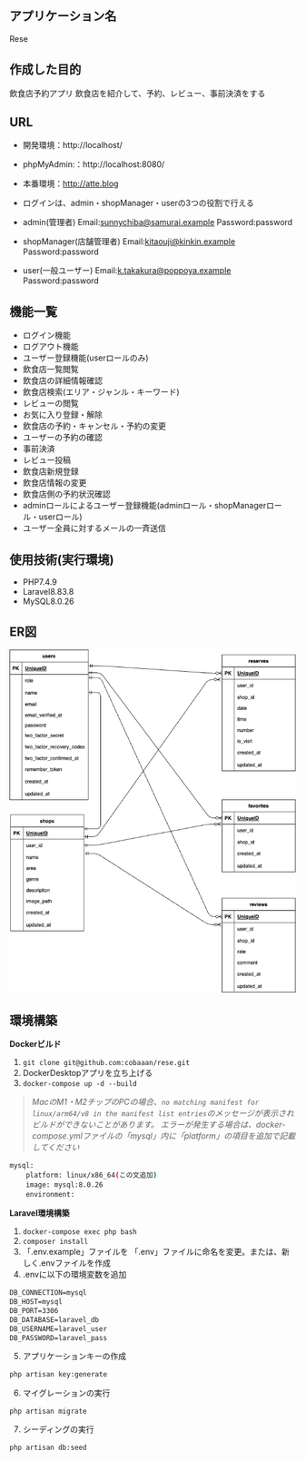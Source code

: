 ## アプリケーション名
Rese

## 作成した目的
飲食店予約アプリ
飲食店を紹介して、予約、レビュー、事前決済をする

## URL
- 開発環境：http://localhost/
- phpMyAdmin:：http://localhost:8080/
- 本番環境：http://atte.blog

- ログインは、admin・shopManager・userの3つの役割で行える
- admin(管理者) Email:sunnychiba@samurai.example Password:password
- shopManager(店舗管理者) Email:kitaouji@kinkin.example Password:password
- user(一般ユーザー) Email:k.takakura@poppoya.example Password:password

## 機能一覧
- ログイン機能
- ログアウト機能
- ユーザー登録機能(userロールのみ)
- 飲食店一覧閲覧
- 飲食店の詳細情報確認
- 飲食店検索(エリア・ジャンル・キーワード)
- レビューの閲覧
- お気に入り登録・解除
- 飲食店の予約・キャンセル・予約の変更
- ユーザーの予約の確認
- 事前決済
- レビュー投稿
- 飲食店新規登録
- 飲食店情報の変更
- 飲食店側の予約状況確認
- adminロールによるユーザー登録機能(adminロール・shopManagerロール・userロール)
- ユーザー全員に対するメールの一斉送信

## 使用技術(実行環境)
- PHP7.4.9
- Laravel8.83.8
- MySQL8.0.26

## ER図
![alt text](rese.drawio.png)

## 環境構築
**Dockerビルド**
1. `git clone git@github.com:cobaaan/rese.git`
2. DockerDesktopアプリを立ち上げる
3. `docker-compose up -d --build`

> *MacのM1・M2チップのPCの場合、`no matching manifest for linux/arm64/v8 in the manifest list entries`のメッセージが表示されビルドができないことがあります。
エラーが発生する場合は、docker-compose.ymlファイルの「mysql」内に「platform」の項目を追加で記載してください*
``` bash
mysql:
    platform: linux/x86_64(この文追加)
    image: mysql:8.0.26
    environment:
```

**Laravel環境構築**
1. `docker-compose exec php bash`
2. `composer install`
3. 「.env.example」ファイルを 「.env」ファイルに命名を変更。または、新しく.envファイルを作成
4. .envに以下の環境変数を追加
``` text
DB_CONNECTION=mysql
DB_HOST=mysql
DB_PORT=3306
DB_DATABASE=laravel_db
DB_USERNAME=laravel_user
DB_PASSWORD=laravel_pass
```
5. アプリケーションキーの作成
``` bash
php artisan key:generate
```

6. マイグレーションの実行
``` bash
php artisan migrate
```

7. シーディングの実行
``` bash
php artisan db:seed
```

